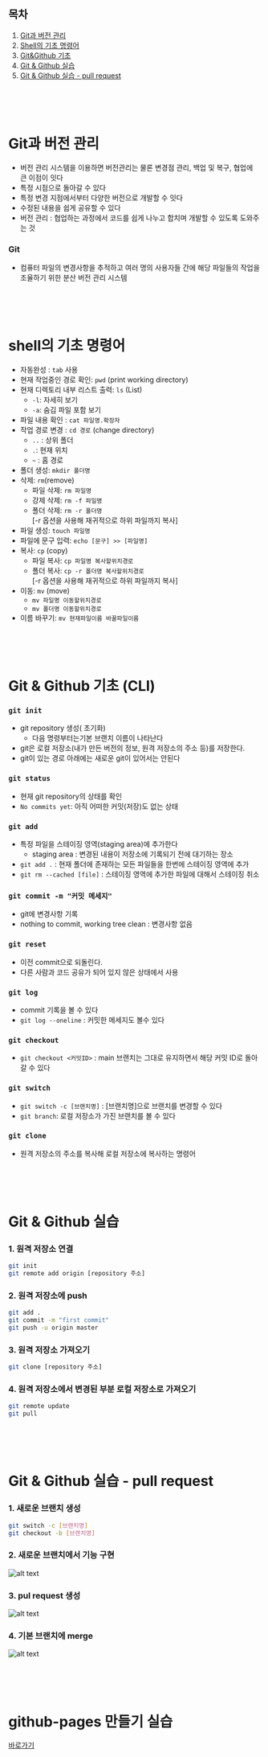 ## 목차

1. [Git과 버전 관리](#git과-버전-관리)
2. [Shell의 기초 명령어](#shell의-기초-명령어)
3. [Git&Github 기초](#git--github-기초-cli)
4. [Git & Github 실습](#git--github-실습)
5. [Git & Github 실습 - pull request](#git--github-실습---pull-request)

<br/>
<br/>
<br/>

# Git과 버전 관리

- 버전 관리 시스템을 이용하면 버전관리는 물론 변경점 관리, 백업 및 복구, 협업에 큰 이점이 잇다
- 특정 시점으로 돌아갈 수 있다
- 특정 변경 지점에서부터 다양한 버전으로 개발할 수 잇다
- 수정된 내용을 쉽게 공유할 수 있다
- 버전 관리 : 협업하는 과정에서 코드를 쉽게 나누고 합치며 개발할 수 있도록 도와주는 것

### Git

- 컴퓨터 파일의 변경사항을 추적하고 여러 명의 사용자들 간에 해당 파일들의 작업을 조율하기 위한 분산 버전 관리 시스템

<br/>
<br/>
<br/>

# shell의 기초 명령어

- 자동완성 : `tab` 사용
- 현재 작업중인 경로 확인: `pwd` (print working directory)
- 현재 디렉토리 내부 리스트 출력: `ls` (List)
  - `-l`: 자세히 보기
  - `-a`: 숨김 파일 포함 보기
- 파일 내용 확인 : `cat 파일명.확장자`
- 작업 경로 변경 : `cd 경로` (change directory)
  - `..` : 상위 폴더
  - `.`: 현재 위치
  - `~` : 홈 경로
- 폴더 생성: `mkdir 폴더명`
- 삭제: `rm`(remove)
  - 파일 삭제: `rm 파일명`
  - 강제 삭제: `rm -f 파일명`
  - 폴더 삭제: `rm -r 폴더명`  
     [-r 옵션을 사용해 재귀적으로 하위 파일까지 복사]
- 파일 생성: `touch 파일명`
- 파일에 문구 입력: `echo [문구] >> [파일명]`
- 복사: `cp` (copy)
  - 파일 복사: `cp 파일명 복사할위치경로`
  - 폴더 복사: `cp -r 폴더명 복사할위치경로`  
     [-r 옵션을 사용해 재귀적으로 하위 파일까지 복사]
- 이동: `mv` (move)
  - `mv 파일명 이동할위치경로`
  - `mv 폴더명 이동할위치경로`
- 이름 바꾸기: `mv 현재파일이름 바꿀파일이름`

<br/>
<br/>
<br/>

# Git & Github 기초 (CLI)

### `git init`

- git repository 생성( 초기화)
  - 다음 명령부터는기본 브랜치 이름이 나타난다
- git은 로컬 저장소(내가 만든 버전의 정보, 원격 저장소의 주소 등)를 저장한다.
- git이 있는 경로 아래에는 새로운 git이 있어서는 안된다

### `git status`

- 현재 git repository의 상태를 확인
- `No commits yet`: 아직 어떠한 커밋(저장)도 없는 상태

### `git add`

- 특정 파일을 스테이징 영역(staging area)에 추가한다
  - staging area : 변경된 내용이 저장소에 기록되기 전에 대기하는 장소
- `git add .` : 현재 폴더에 존재하는 모든 파일들을 한번에 스테이징 영역에 추가
- `git rm --cached [file]` : 스테이징 영역에 추가한 파일에 대해서 스테이징 취소

### `git commit -m "커밋 메세지"`
- git에 변경사항 기록
- nothing to commit, working tree clean : 변경사항 없음

### `git reset`

- 이전 commit으로 되돌린다.
- 다른 사람과 코드 공유가 되어 있지 않은 상태에서 사용

### `git log`

- commit 기록을 볼 수 있다
- `git log --oneline` : 커밋한 메세지도 볼수 있다



### `git checkout`


- `git checkout <커밋ID>` : main 브랜치는 그대로 유지하면서 해당 커밋 ID로 돌아갈 수 있다

### `git switch`

- `git switch -c [브랜치명]` : [브랜치명]으로 브랜치를 변경할 수 있다
- `git branch`: 로컬 저장소가 가진 브랜치를 볼 수 있다

### `git clone`

- 원격 저장소의 주소를 복사해 로컬 저장소에 복사하는 명령어

<br/>
<br/>
<br/>

# Git & Github 실습

### 1. 원격 저장소 연결

```bash
git init
git remote add origin [repository 주소]
```

### 2. 원격 저장소에 push

```bash
git add .
git commit -m "first commit"
git push -u origin master
```

### 3. 원격 저장소 가져오기

```bash
git clone [repository 주소]
```

### 4. 원격 저장소에서 변경된 부분 로컬 저장소로 가져오기

```bash
git remote update
git pull
```

<br/>
<br/>
<br/>

# Git & Github 실습 - pull request

### 1. 새로운 브랜치 생성

```bash
git switch -c [브랜치명]
git checkout -b [브랜치명]
```

### 2. 새로운 브랜치에서 기능 구현
![alt text](image-1.png)

### 3. pul request 생성

![alt text](image-3.png)

### 4. 기본 브랜치에 merge
![alt text](image.png)

<br/>
<br/>
<br/>

# github-pages 만들기 실습
[바로가기](https://github.com/seoyeon-jung/seoyeon-jung.github.io)